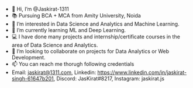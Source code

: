 - 👋 Hi, I’m @Jaskirat-1311
- 📚 Pursuing BCA + MCA from Amity University, Noida
- 👀 I’m interested in Data Science and Analytics and Machine Learning.
- 🌱 I’m currently learning ML and Deep Learning.
- 💻 I have done many projects and internship/certificate courses in the area of Data Science and Analytics.
- 💞️ I’m looking to collaborate on projects for Data Analytics or Web Development.
- 📫 You can reach me thorugh following credentials 
- Email: jaskirat@1311.com,  Linkedin: https://www.linkedin.com/in/jaskirat-singh-61647b201,  Discord: JasKirat#8217,   Instagram: jaskirat.js

<!---
Jaskirat-1311/Jaskirat-1311 is a ✨ special ✨ repository because its `README.md` (this file) appears on your GitHub profile.
You can click the Preview link to take a look at your changes.
--->
